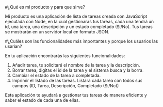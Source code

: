 #¿Qué es mi producto y para que sirve?

Mi producto es una aplicación de lista de tareas creada con JavaScript ejecutada con Node, en la cual gestionaras tus tareas, cada una tendrá 
un id, una tarea, una descripción y un estado completado (Si/No). Tus tareas se mostrarán en un servidor local en formato JSON.

#¿Cuáles son las funcionalidades más importantes y porque los usuarios las usarían?

En tu aplicación encontrarás las siguientes funcionalidades:
   1. Añadir tarea, te solicitará el nombre de la tarea y la descripción.
   2. Borrar tarea, digitas el id de la tarea y el sistema busca y la borra.
   3. Cambiar el estado de la tarea a completada.
   4. Imprimir el listado de las tareas. Listara cada tarea con todos sus campos (ID, Tarea, Descripción, Completado (Si/No))

Esta aplicación te ayudará a gestionar tus tareas de manera eficiente y saber el estado de cada una de ellas.
